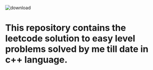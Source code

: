    ![download](https://user-images.githubusercontent.com/74945351/147418400-7c5d2547-19e6-46a4-8b35-ee7d47c5aa1e.png)
 
 
 
 
 
 
# This repository contains the leetcode solution to easy level problems solved by me till date in c++ language.
